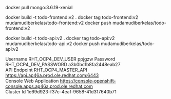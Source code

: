 docker pull mongo:3.6.19-xenial

docker build -t todo-frontend:v2 .
docker tag todo-frontend:v2 mudamudiberkelas/todo-frontend:v2
docker push mudamudiberkelas/todo-frontend:v2

docker build -t todo-api:v2 .
docker tag todo-api:v2 mudamudiberkelas/todo-api:v2
docker push mudamudiberkelas/todo-api:v2

Username	RHT_OCP4_DEV_USER	ppjgzw
Password	RHT_OCP4_DEV_PASSWORD	a3b0bc1b8fa2448eab27 \
API Endpoint	RHT_OCP4_MASTER_API	https://api.ap46a.prod.ole.redhat.com:6443 \
Console Web Application		https://console-openshift-console.apps.ap46a.prod.ole.redhat.com \
Cluster Id		1e69d923-f37c-4eaf-9658-41d317640b71
